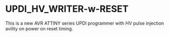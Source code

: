 # UPDI_HV_WRITER-w-RESET
This is a new AVR ATTINY series UPDI programmer with HV pulse injection avility on power on reset timing.
